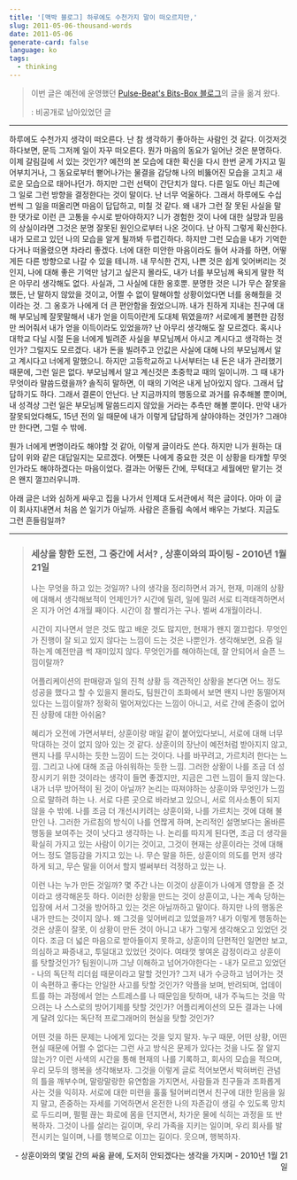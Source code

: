 ```yaml
---
title: '[맥박 블로그] 하루에도 수천가지 말이 떠오르지만,'
slug: 2011-05-06-thousand-words
date: 2011-05-06
generate-card: false
language: ko
tags:
  - thinking
---
```


> 이번 글은 예전에 운영했던 [Pulse-Beat's Bits-Box 블로그](https://pulsebeat.tistory.com/)의 글을 옮겨 왔다.
>
> : 비공개로 남아있었던 글

---

하루에도 수천가지 생각이 떠오른다. 난 참 생각하기 좋아하는 사람인 것 같다. 이것저것 하다보면, 문득 그저께 일이 자꾸 떠오른다. 뭔가 마음의 동요가 일어난 것은 분명하다. 이제 갈림길에 서 있는 것인가? 예전의 본 모습에 대한 확신을 다시 한번 굳게 가지고 밀어부치거나, 그 동요로부터 뻗어나가는 물결을 감당해 나의 비뚫어진 모습을 고치고 새로운 모습으로 태어나던가.
하지만 그런 선택이 간단치가 않다. 다른 일도 아닌 최근에 그 일로 그런 방향을 결정한다는 것이 말이다. 난 너무 억울하다. 그래서 하루에도 수십번씩 그 일을 떠올리면 마음이 답답하고, 미칠 것 같다. 왜 내가 그런 잘 못된 사실을 말한 댓가로 이런 큰 고통을 수시로 받아야하지? 니가 경험한 것이 나에 대한 실망과 믿음의 상실이라면 그것은 분명 잘못된 원인으로부터 나온 것이다. 난 아직 그렇게 확신한다. 내가 모르고 있던 나의 모습을 알게 될까봐 두렵긴하다. 하지만 그런 모습을 내가 기억한다거나 떠올렸으면 차라리 좋겠다. 너에 대한 미안한 마음이라도 들어 사과를 하면, 어떻게든 다른 방향으로 나갈 수 있을 테니까. 내 무식한 건지, 나쁜 것은 쉽게 잊어버리는 것인지, 나에 대해 좋은 기억만 남기고 싶은지 몰라도, 내가 너를 부모님께 욕되게 말한 적은 아무리 생각해도 없다. 사실과, 그 사실에 대한 옹호뿐. 분명한 것은 니가 무슨 잘못을 했든, 난 말하지 않았을 것이고, 어쩔 수 없이 말해야할 상황이었다면 너를 옹해줬을 것이라는 것. 그 옹호가 나에게 더 큰 편안함을 줬었으니까. 내가 친하게 지내는 친구에 대해 부모님께 잘못말해서 내가 얻을 이득이란게 도대체 뭐였을까? 서로에게 불편한 감정만 씌어줘서 내가 얻을 이득이라도 있었을까? 난 아무리 생각해도 잘 모르겠다.
혹시나 대학교 다닐 시절 돈을 너에게 빌려준 사실을 부모님께서 아시고 계시다고 생각하는 것인가? 그럴지도 모르겠다. 내가 돈을 빌려주고 안값은 사실에 대해 나의 부모님께서 알고 계시다고 너에게 말했으니. 하지만 고등학교하고 나서부터는 내 돈은 내가 관리했기 때문에, 그런 일은 없다. 부모님께서 알고 계신것은 초중학교 때의 일이니까. 그 때 내가 무엇이라 말씀드렸을까? 솔직히 말하면, 이 때의 기억은 내게 남아있지 않다. 그래서 답답하기도 하다. 그래서 결론이 안난다. 난 지금까지의 행동으로 과거를 유추해볼 뿐이며, 내 성격상 그런 일은 부모님께 말씀드리지 않았을 거라는 추측만 해볼 뿐이다. 만약 내가 잘못되었다해도, 15년 전의 일 때문에 내가 이렇게 답답하게 살아야하는 것인가? 그래야만 한다면, 그럴 수 밖에.

뭔가 너에게 변명이라도 해야할 것 같아, 이렇게 글이라도 쓴다. 하지만 니가 원하는 대답이 위와 같은 대답일지는 모르겠다. 어쨋든 나에게 중요한 것은 이 상황을 타개할 무엇인가라도 해야하겠다는 마음이었다. 결과는 어떻든 간에, 무턱대고 세월에만 맡기는 것은 왠지 껄끄러우니까.

아래 글은 너와 심하게 싸우고 집을 나가서 인제대 도서관에서 적은 글이다. 아마 이 글이 회사지내면서 처음 쓴 일기가 아닐까. 사람은 흔들림 속에서 배우는 가보다. 지금도 그런 흔들림일까?

---

> ### 세상을 향한 도전, 그 중간에 서서? , 상훈이와의 파이팅 - 2010년 1월 21일
>
> 나는 무엇을 하고 있는 것일까? 나의 생각을 정리하면서 과거, 현재, 미래의 상황에 대해서 생각해보적이 언제인가? 시간에 밀려, 일에 밀려 서로 티격태격하면서 온 지가 어언 4개월 째이다. 시간이 참 빨리가는 구나. 벌써 4개월이라니.
>
> 시간이 지나면서 얻은 것도 많고 배운 것도 많지만, 현재가 왠지 껄끄럽다. 무엇인가 진행이 잘 되고 있지 않다는 느낌이 드는 것은 나뿐인가. 생각해보면, 요즘 일하는게 예전만큼 썩 재미있지 않다. 무엇인가를 해야하는데, 잘 안되어서 슬픈 느낌이랄까?
>
> 어플리케이션의 판매량과 일의 진척 상황 등 객관적인 상황을 본다면 어느 정도 성공을 했다고 할 수 있을지 몰라도, 팀원간이 조화에서 보면 왠지 나만 동떨어져있다는 느낌이랄까? 정확히 멀어져있다는 느낌이 아니고, 서로 간에 존중이 없어진 상황에 대한 아쉬움?
>
> 혜리가 오전에 가면서부터, 상훈이랑 매일 같이 붙어있다보니, 서로에 대해 너무 막대하는 것이 없지 않아 있는 것 같다. 상훈이의 장난이 예전처럼 받아지지 않고, 왠지 나를 무시하는 듯한 느낌이 드는 것이다. 나를 바꾸려고, 가르치려 한다는 느낌. 그리고 나에 대해 조금 아쉬워하는 듯한 느낌. 그러한 상황이 나를 조금 더 성장시키기 위한 것이라는 생각이 들면 좋겠지만, 지금은 그런 느낌이 들지 않는다. 내가 너무 방어적이 된 것이 아닐까? 논리는 따져야하는 상훈이와 무엇인가 느낌으로 말하려 하는 나. 서로 다른 곳으로 바라보고 있으니, 서로 의사소통이 되지 않을 수 밖에. 나를 조금 더 개선시키려는 상훈이와, 나를 가르치는 것에 대해 불만인 나. 그러한 가르침의 방식이 나를 언짢게 하며, 논리적인 설명보다는 올바른 행동을 보여주는 것이 낫다고 생각하는 나. 논리를 따지게 된다면, 조금 더 생각을 확실히 가지고 있는 사람이 이기는 것이고, 그것이 현재는 상훈이라는 것에 대해 어느 정도 열등감을 가지고 있는 나. 무슨 말을 하든, 상훈이의 의도를 먼저 생각하게 되고, 무슨 말을 이어서 할지 벌써부터 걱정하고 있는 나.
>
> 이런 나는 누가 만든 것일까? 몇 주간 나는 이것이 상훈이가 나에게 영향을 준 것이라고 생각해온듯 하다. 이러한 상황을 만드는 것이 상훈이고, 나는 계속 당하는 입장에 서서 그것을 방어하고 있는 것은 아닐까하고 말이다. 하지만 나의 행동은 내가 만드는 것이지 않나. 왜 그것을 잊어버리고 있었을까? 내가 이렇게 행동하는 것은 상훈이 잘못, 이 상황이 만든 것이 아니고 내가 그렇게 생각해오고 있었던 것이다. 조금 더 넓은 마음으로 받아들이지 못하고, 상훈이의 단편적인 일면만 보고, 의심하고 짜증내고, 투덜대고 있었던 것이다. 여태껏 쌓여온 감정이라고 상훈이를 탓할것인가? 팀원이니까 그냥 이해하고 넘어가야한다는 - 내가 모르고 있었던 - 나의 독단적 리더쉽 때문이라고 말할 것인가? 그저 내가 수긍하고 넘어가는 것이 속편하고 좋다는 안일한 사고를 탓할 것인가? 악플을 보며, 반려되며, 업데이트를 하는 과정에서 얻는 스트레스를 나 때문임을 탓하며, 내가 주눅드는 것을 막으려는 나 스스로의 방어기제를 탓할 것인가? 어플리케이션의 모든 결과는 나에게 달려 있다는 독단적 프로그래머의 현실을 탓할 것인가?
>
> 어떤 것을 하든 문제는 나에게 있다는 것을 잊지 말자. 누구 때문, 어떤 상황, 어떤 현실 때문에 어쩔 수 없다는 그런 사고 방식은 문제가 있다는 것을 나도 잘 알지 않는가? 이런 사색의 시간을 통해 현재의 나를 기록하고, 회사의 모습을 적으며, 우리 모두의 행복을 생각해보자. 그것을 이렇게 글로 적어보면서 박혀버린 관념의 틀을 깨부수며, 말랑말랑한 유연함을 가지면서, 사람들과 친구들과 조화롭게 사는 것을 익히자. 서로에 대한 미련을 훌훌 털어버리면서 친구에 대한 믿음을 잃지 말고, 존중하는 자세를 기억하면서 온전한 나의 자존감이 생길 수 있도록 망치로 두드리며, 펄펄 끊는 화로에 몸을 던지면서, 차가운 물에 식히는 과정을 또 반복하자. 그것이 나를 살리는 길이며, 우리 가족을 지키는 일이며, 우리 회사를 발전시키는 일이며, 나를 행복으로 이끄는 길이다. 웃으며, 행복하자.

<p style="text-align:right;">- 상훈이와의 몇일 간의 싸움 끝에, 도저히 안되겠다는 생각을 가지며 - 2010년 1월 21일</p>
